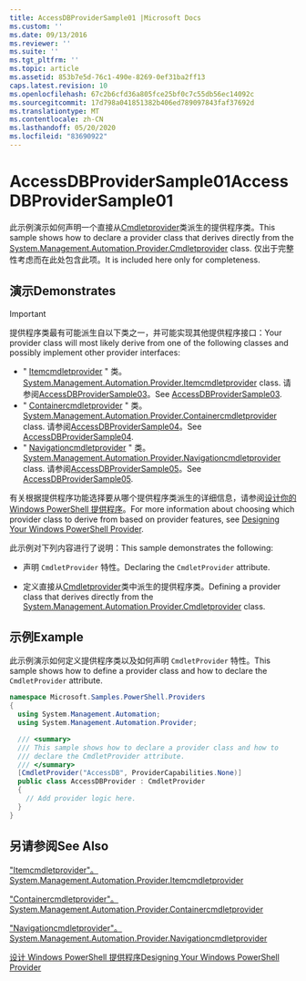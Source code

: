 ```yaml
---
title: AccessDBProviderSample01 |Microsoft Docs
ms.custom: ''
ms.date: 09/13/2016
ms.reviewer: ''
ms.suite: ''
ms.tgt_pltfrm: ''
ms.topic: article
ms.assetid: 853b7e5d-76c1-490e-8269-0ef31ba2ff13
caps.latest.revision: 10
ms.openlocfilehash: 67c2b6cfd36a805fce25bf0c7c55db56ec14092c
ms.sourcegitcommit: 17d798a041851382b406ed789097843faf37692d
ms.translationtype: MT
ms.contentlocale: zh-CN
ms.lasthandoff: 05/20/2020
ms.locfileid: "83690922"
---
```

# <a name="accessdbprovidersample01"></a><span data-ttu-id="7a736-102">AccessDBProviderSample01</span><span class="sxs-lookup"><span data-stu-id="7a736-102">AccessDBProviderSample01</span></span>

<span data-ttu-id="7a736-103">此示例演示如何声明一个直接从[Cmdletprovider](/dotnet/api/System.Management.Automation.Provider.CmdletProvider)类派生的提供程序类。</span><span class="sxs-lookup"><span data-stu-id="7a736-103">This sample shows how to declare a provider class that derives directly from the [System.Management.Automation.Provider.Cmdletprovider](/dotnet/api/System.Management.Automation.Provider.CmdletProvider) class.</span></span> <span data-ttu-id="7a736-104">仅出于完整性考虑而在此处包含此项。</span><span class="sxs-lookup"><span data-stu-id="7a736-104">It is included here only for completeness.</span></span>

## <a name="demonstrates"></a><span data-ttu-id="7a736-105">演示</span><span class="sxs-lookup"><span data-stu-id="7a736-105">Demonstrates</span></span>

> [!IMPORTANT]
> <span data-ttu-id="7a736-106">提供程序类最有可能派生自以下类之一，并可能实现其他提供程序接口：</span><span class="sxs-lookup"><span data-stu-id="7a736-106">Your provider class will most likely derive from one of the following classes and possibly implement other provider interfaces:</span></span>
>
> - <span data-ttu-id="7a736-107">" [Itemcmdletprovider](/dotnet/api/System.Management.Automation.Provider.ItemCmdletProvider) " 类。</span><span class="sxs-lookup"><span data-stu-id="7a736-107">[System.Management.Automation.Provider.Itemcmdletprovider](/dotnet/api/System.Management.Automation.Provider.ItemCmdletProvider) class.</span></span> <span data-ttu-id="7a736-108">请参阅[AccessDBProviderSample03](./accessdbprovidersample03.md)。</span><span class="sxs-lookup"><span data-stu-id="7a736-108">See [AccessDBProviderSample03](./accessdbprovidersample03.md).</span></span>
> - <span data-ttu-id="7a736-109">" [Containercmdletprovider](/dotnet/api/System.Management.Automation.Provider.ContainerCmdletProvider) " 类。</span><span class="sxs-lookup"><span data-stu-id="7a736-109">[System.Management.Automation.Provider.Containercmdletprovider](/dotnet/api/System.Management.Automation.Provider.ContainerCmdletProvider) class.</span></span> <span data-ttu-id="7a736-110">请参阅[AccessDBProviderSample04](./accessdbprovidersample04.md)。</span><span class="sxs-lookup"><span data-stu-id="7a736-110">See [AccessDBProviderSample04](./accessdbprovidersample04.md).</span></span>
> - <span data-ttu-id="7a736-111">" [Navigationcmdletprovider](/dotnet/api/System.Management.Automation.Provider.NavigationCmdletProvider) " 类。</span><span class="sxs-lookup"><span data-stu-id="7a736-111">[System.Management.Automation.Provider.Navigationcmdletprovider](/dotnet/api/System.Management.Automation.Provider.NavigationCmdletProvider) class.</span></span> <span data-ttu-id="7a736-112">请参阅[AccessDBProviderSample05](./accessdbprovidersample05.md)。</span><span class="sxs-lookup"><span data-stu-id="7a736-112">See [AccessDBProviderSample05](./accessdbprovidersample05.md).</span></span>
>
> <span data-ttu-id="7a736-113">有关根据提供程序功能选择要从哪个提供程序类派生的详细信息，请参阅[设计你的 Windows PowerShell 提供程序](./provider-types.md)。</span><span class="sxs-lookup"><span data-stu-id="7a736-113">For more information about choosing which provider class to derive from based on provider features, see [Designing Your Windows PowerShell Provider](./provider-types.md).</span></span>

<span data-ttu-id="7a736-114">此示例对下列内容进行了说明：</span><span class="sxs-lookup"><span data-stu-id="7a736-114">This sample demonstrates the following:</span></span>

- <span data-ttu-id="7a736-115">声明 `CmdletProvider` 特性。</span><span class="sxs-lookup"><span data-stu-id="7a736-115">Declaring the `CmdletProvider` attribute.</span></span>

- <span data-ttu-id="7a736-116">定义直接从[Cmdletprovider](/dotnet/api/System.Management.Automation.Provider.CmdletProvider)类中派生的提供程序类。</span><span class="sxs-lookup"><span data-stu-id="7a736-116">Defining a provider class that derives directly from the [System.Management.Automation.Provider.Cmdletprovider](/dotnet/api/System.Management.Automation.Provider.CmdletProvider) class.</span></span>

## <a name="example"></a><span data-ttu-id="7a736-117">示例</span><span class="sxs-lookup"><span data-stu-id="7a736-117">Example</span></span>

<span data-ttu-id="7a736-118">此示例演示如何定义提供程序类以及如何声明 `CmdletProvider` 特性。</span><span class="sxs-lookup"><span data-stu-id="7a736-118">This sample shows how to define a provider class and how to declare the `CmdletProvider` attribute.</span></span>

```csharp
namespace Microsoft.Samples.PowerShell.Providers
{
  using System.Management.Automation;
  using System.Management.Automation.Provider;

  /// <summary>
  /// This sample shows how to declare a provider class and how to
  /// declare the CmdletProvider attribute.
  /// </summary>
  [CmdletProvider("AccessDB", ProviderCapabilities.None)]
  public class AccessDBProvider : CmdletProvider
  {
    // Add provider logic here.
  }
}
```

## <a name="see-also"></a><span data-ttu-id="7a736-119">另请参阅</span><span class="sxs-lookup"><span data-stu-id="7a736-119">See Also</span></span>

[<span data-ttu-id="7a736-120">"Itemcmdletprovider"。</span><span class="sxs-lookup"><span data-stu-id="7a736-120">System.Management.Automation.Provider.Itemcmdletprovider</span></span>](/dotnet/api/System.Management.Automation.Provider.ItemCmdletProvider)

[<span data-ttu-id="7a736-121">"Containercmdletprovider"。</span><span class="sxs-lookup"><span data-stu-id="7a736-121">System.Management.Automation.Provider.Containercmdletprovider</span></span>](/dotnet/api/System.Management.Automation.Provider.ContainerCmdletProvider)

[<span data-ttu-id="7a736-122">"Navigationcmdletprovider"。</span><span class="sxs-lookup"><span data-stu-id="7a736-122">System.Management.Automation.Provider.Navigationcmdletprovider</span></span>](/dotnet/api/System.Management.Automation.Provider.NavigationCmdletProvider)

[<span data-ttu-id="7a736-123">设计 Windows PowerShell 提供程序</span><span class="sxs-lookup"><span data-stu-id="7a736-123">Designing Your Windows PowerShell Provider</span></span>](./provider-types.md)
